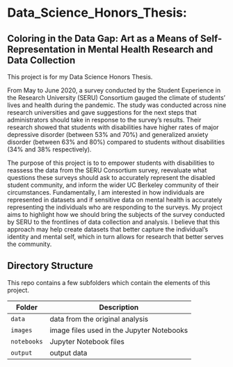 # Data_Science_Honors_Thesis:
## Coloring in the Data Gap: Art as a Means of Self-Representation in Mental Health Research and Data Collection



This project is for my Data Science Honors Thesis. 

From May to June 2020, a survey conducted by the Student Experience in the Research University (SERU) Consortium gauged the climate of students’ lives and health during the pandemic. The study was conducted across nine research universities and gave suggestions for the next steps that administrators should take in response to the survey’s results. Their research showed that students with disabilities have higher rates of major depressive disorder (between 53% and 70%) and generalized anxiety disorder (between 63% and 80%) compared to students without disabilities (34% and 38% respectively). 

The purpose of this project is to to empower students with disabilities to reassess the data from the SERU Consortium survey, reevaluate what questions these surveys should ask to accurately represent the disabled student community, and inform the wider UC Berkeley community of their circumstances. Fundamentally, I am interested in how individuals are represented in datasets and if sensitive data on mental health is accurately representing the individuals who are responding to the surveys. My project aims to highlight how we should bring the subjects of the survey conducted by SERU to the frontlines of data collection and analysis. I believe that this approach may help create datasets that better capture the individual’s identity and mental self, which in turn allows for research that better serves the community. 

## Directory Structure

This repo contains a few subfolders which contain the elements of this project.

| Folder | Description |
|-----|-----|
| `data`  | data from the original analysis |
| `images`  | image files used in the Jupyter Notebooks  |
| `notebooks`  | Jupyter Notebook files |
| `output`  | output data |
